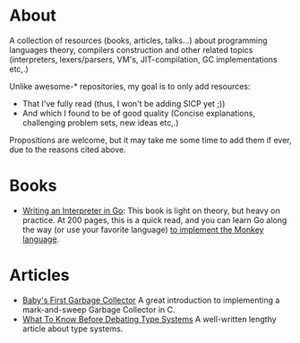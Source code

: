 # About

A collection of resources (books, articles, talks...) about programming
languages theory, compilers construction and other related topics
(interpreters, lexers/parsers, VM's, JIT-compilation, GC implementations etc,.)


Unlike awesome-* repositories, my goal is to only add resources:
- That I've fully read (thus, I won't be adding SICP yet ;))
- And which I found to be of good quality (Concise explanations, challenging
  problem sets, new ideas etc,.)


Propositions are welcome, but it may take me some time to add them if ever, due to the reasons cited above.

# Books
- [Writing an Interpreter in Go](https://interpreterbook.com/): This book is light on theory, but heavy on practice. At 200 pages, this is a quick read, and you can learn Go along the way (or use your favorite language) [to implement the Monkey language](https://github.com/kroosec/magot).

# Articles
- [Baby's First Garbage Collector](http://journal.stuffwithstuff.com/2013/12/08/babys-first-garbage-collector/) A great introduction to implementing a mark-and-sweep Garbage Collector in C.
- [What To Know Before Debating Type Systems](https://cdsmith.wordpress.com/2011/01/09/an-old-article-i-wrote/)
  A well-written lengthy article about type systems.

